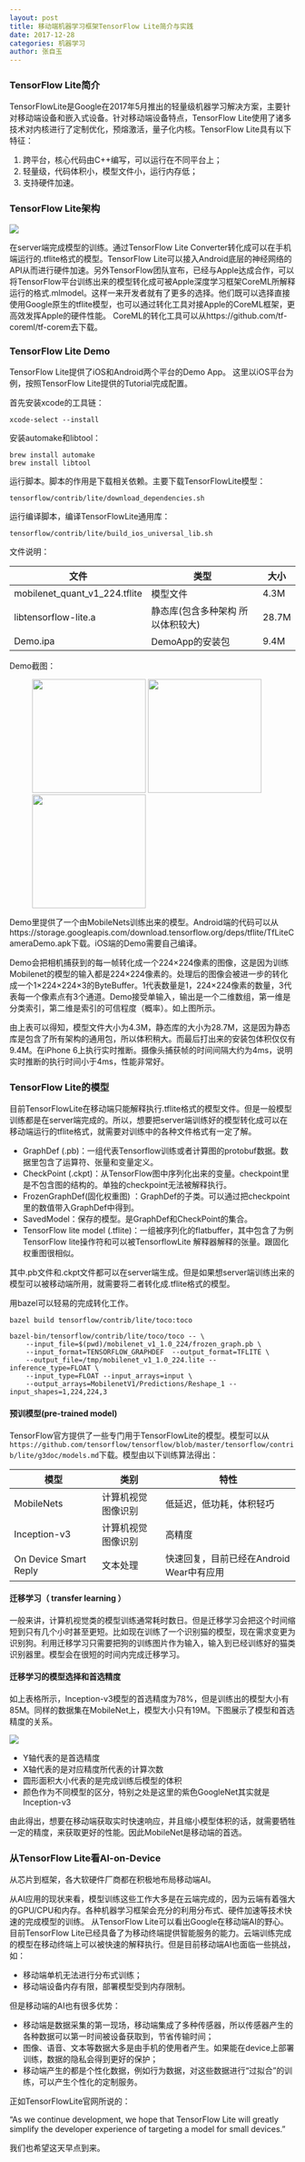 ```yaml
---
layout: post
title: 移动端机器学习框架TensorFlow Lite简介与实践
date: 2017-12-28
categories: 机器学习
author: 张自玉
--- 
```


### TensorFlow Lite简介

TensorFlowLite是Google在2017年5月推出的轻量级机器学习解决方案，主要针对移动端设备和嵌入式设备。针对移动端设备特点，TensorFlow Lite使用了诸多技术对内核进行了定制优化，预熔激活，量子化内核。TensorFlow Lite具有以下特征：

1. 跨平台，核心代码由C++编写，可以运行在不同平台上；
2. 轻量级，代码体积小，模型文件小，运行内存低；
3. 支持硬件加速。


### TensorFlow Lite架构


<img src="/img/ML/mobile_ML_framework_TensorFlowLite/TensorFlow_Lite_Architecture.png" />

在server端完成模型的训练。通过TensorFlow Lite Converter转化成可以在手机端运行的.tflite格式的模型。TensorFlow Lite可以接入Android底层的神经网络的API从而进行硬件加速。另外TensorFlow团队宣布，已经与Apple达成合作，可以将TensorFlow平台训练出来的模型转化成可被Apple深度学习框架CoreML所解释运行的格式.mlmodel。这样一来开发者就有了更多的选择。他们既可以选择直接使用Google原生的tflite模型，也可以通过转化工具对接Apple的CoreML框架，更高效发挥Apple的硬件性能。 CoreML的转化工具可以从https://github.com/tf-coreml/tf-corem去下载。


### TensorFlow Lite Demo

TensorFlow Lite提供了iOS和Android两个平台的Demo App。 这里以iOS平台为例，按照TensorFlow Lite提供的Tutorial完成配置。

首先安装xcode的工具链：

	xcode-select --install

安装automake和libtool：

	brew install automake
	brew install libtool

运行脚本。脚本的作用是下载相关依赖。主要下载TensorFlowLite模型：

	tensorflow/contrib/lite/download_dependencies.sh

运行编译脚本，编译TensorFlowLite通用库：

	tensorflow/contrib/lite/build_ios_universal_lib.sh

文件说明：

|文件|类型|大小|
|--|--|--|
|mobilenet_quant_v1_224.tflite|模型文件|4.3M|
|libtensorflow-lite.a|静态库(包含多种架构 所以体积较大)|28.7M|
|Demo.ipa|DemoApp的安装包|9.4M|

Demo截图：

<figure class="third">
	<img src="/img/ML/mobile_ML_framework_TensorFlowLite/demo1.png" width="200" />
	<img src="/img/ML/mobile_ML_framework_TensorFlowLite/demo2.png" width="200" />
	<img src="/img/ML/mobile_ML_framework_TensorFlowLite/demo3.png" width="200" />
</figure>


Demo里提供了一个由MobileNets训练出来的模型。Android端的代码可以从https://storage.googleapis.com/download.tensorflow.org/deps/tflite/TfLiteCameraDemo.apk下载。iOS端的Demo需要自己编译。

Demo会把相机捕获到的每一帧转化成一个224×224像素的图像，这是因为训练Mobilenet的模型的输入都是224×224像素的。处理后的图像会被进一步的转化成一个1×224×224×3的ByteBuffer。1代表数量是1，224×224像素的数量，3代表每一个像素点有3个通道。Demo接受单输入，输出是一个二维数组，第一维是分类索引，第二维是索引的可信程度（概率）。如上图所示。

由上表可以得知，模型文件大小为4.3M，静态库的大小为28.7M，这是因为静态库是包含了所有架构的通用包，所以体积稍大。而最后打出来的安装包体积仅仅有9.4M。在iPhone 6上执行实时推断。摄像头捕获帧的时间间隔大约为4ms，说明实时推断的执行时间小于4ms，性能非常好。


### TensorFlow Lite的模型

目前TensorFlowLite在移动端只能解释执行.tflite格式的模型文件。但是一般模型训练都是在server端完成的。所以，想要把server端训练好的模型转化成可以在移动端运行的tflite格式，就需要对训练中的各种文件格式有一定了解。

- GraphDef (.pb)：一组代表Tensorflow训练或者计算图的protobuf数据。数据里包含了运算符、张量和变量定义。
- CheckPoint (.ckpt)：从TensorFlow图中序列化出来的变量。checkpoint里是不包含图的结构的。单独的checkpoint无法被解释执行。
- FrozenGraphDef(固化权重图) ：GraphDef的子类。可以通过把checkpoint里的数值带入GraphDef中得到。
- SavedModel：保存的模型。是GraphDef和CheckPoint的集合。
- TensorFlow lite model (.tflite)：一组被序列化的flatbuffer，其中包含了为例TensorFlow lite操作符和可以被TensorflowLite 解释器解释的张量。跟固化权重图很相似。

其中.pb文件和.ckpt文件都可以在server端生成。但是如果想server端训练出来的模型可以被移动端所用，就需要将二者转化成.tflite格式的模型。

用bazel可以轻易的完成转化工作。

	bazel build tensorflow/contrib/lite/toco:toco

	bazel-bin/tensorflow/contrib/lite/toco/toco -- \
  		--input_file=$(pwd)/mobilenet_v1_1.0_224/frozen_graph.pb \
  		--input_format=TENSORFLOW_GRAPHDEF  --output_format=TFLITE \
  		--output_file=/tmp/mobilenet_v1_1.0_224.lite --inference_type=FLOAT \
  		--input_type=FLOAT --input_arrays=input \
  		--output_arrays=MobilenetV1/Predictions/Reshape_1 --input_shapes=1,224,224,3

#### 预训模型(pre-trained model)

TensorFlow官方提供了一些专门用于TensorFlowLite的模型。模型可以从`https://github.com/tensorflow/tensorflow/blob/master/tensorflow/contrib/lite/g3doc/models.md`下载。模型由以下训练算法得出：

|模型|类别|特性|
|--|--|--|
|MobileNets|计算机视觉 图像识别|低延迟，低功耗，体积轻巧|
|Inception-v3|计算机视觉 图像识别|高精度|
|On Device Smart Reply|文本处理|快速回复，目前已经在Android Wear中有应用|

#### 迁移学习（ transfer learning ）

一般来讲，计算机视觉类的模型训练通常耗时数日。但是迁移学习会把这个时间缩短到只有几个小时甚至更短。比如现在训练了一个识别猫的模型，现在需求变更为识别狗。利用迁移学习只需要把狗的训练图片作为输入，输入到已经训练好的猫类识别器里。模型会在很短的时间内完成迁移学习。

#### 迁移学习的模型选择和首选精度

如上表格所示，Inception-v3模型的首选精度为78%，但是训练出的模型大小有85M。同样的数据集在MobileNet上，模型大小只有19M。下图展示了模型和首选精度的关系。

<img src="/img/ML/mobile_ML_framework_TensorFlowLite/model_and_preferred_precision.png" />

- Y轴代表的是首选精度
- X轴代表的是对应精度所代表的计算次数
- 圆形面积大小代表的是完成训练后模型的体积
- 颜色作为不同模型的区分，特别之处是这里的紫色GoogleNet其实就是Inception-v3

由此得出，想要在移动端获取实时快速响应，并且缩小模型体积的话，就需要牺牲一定的精度，来获取更好的性能。因此MobileNet是移动端的首选。

### 从TensorFlow Lite看AI-on-Device

从芯片到框架，各大软硬件厂商都在积极地布局移动端AI。

从AI应用的现状来看，模型训练这些工作大多是在云端完成的，因为云端有着强大的GPU/CPU和内存。各种机器学习框架会充分的利用分布式、硬件加速等技术快速的完成模型的训练。 从TensorFlow Lite可以看出Google在移动端AI的野心。目前TensorFlow Lite已经具备了为移动终端提供智能服务的能力。云端训练完成的模型在移动终端上可以被快速的解释执行。但是目前移动端AI也面临一些挑战，如：

- 移动端单机无法进行分布式训练；
- 移动端设备内存有限，部署模型受到内存限制。

但是移动端的AI也有很多优势：

- 移动端是数据采集的第一现场，移动端集成了多种传感器，所以传感器产生的各种数据可以第一时间被设备获取到，节省传输时间；
- 图像、语音、文本等数据大多是由手机的使用者产生。如果能在device上部署训练，数据的隐私会得到更好的保护；
- 移动端产生的都是个性化数据，例如行为数据，对这些数据进行“过拟合”的训练，可以产生个性化的定制服务。

正如TensorFlowLite官网所说的：

“As we continue development, we hope that TensorFlow Lite will greatly simplify the developer experience of targeting a model for small devices.”

我们也希望这天早点到来。
